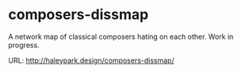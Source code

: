 # composers-dissmap
A network map of classical composers hating on each other. Work in progress.

URL: http://haleypark.design/composers-dissmap/